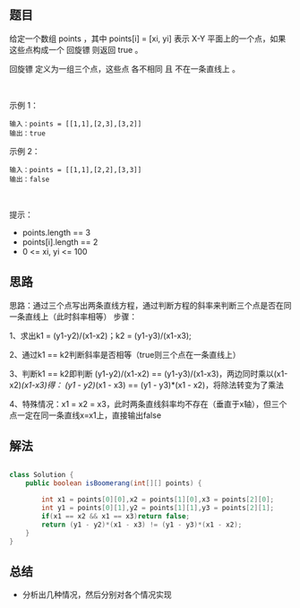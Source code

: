 
## 题目

给定一个数组 points ，其中 points[i] = [xi, yi] 表示 X-Y 平面上的一个点，如果这些点构成一个 回旋镖 则返回 true 。

回旋镖 定义为一组三个点，这些点 各不相同 且 不在一条直线上 。

 

示例 1：

    输入：points = [[1,1],[2,3],[3,2]]
    输出：true
示例 2：

    输入：points = [[1,1],[2,2],[3,3]]
    输出：false
 

提示：

- points.length == 3
- points[i].length == 2
- 0 <= xi, yi <= 100


## 思路

思路：通过三个点写出两条直线方程，通过判断方程的斜率来判断三个点是否在同一条直线上（此时斜率相等） 步骤：

1、求出k1 = (y1-y2)/(x1-x2)；k2 = (y1-y3)/(x1-x3);

2、通过k1 == k2判断斜率是否相等（true则三个点在一条直线上）

3、判断k1 == k2即判断 (y1-y2)/(x1-x2) == (y1-y3)/(x1-x3)，两边同时乘以(x1-x2)*(x1-x3)得： (y1 - y2)*(x1 - x3) == (y1 - y3)*(x1 - x2)，将除法转变为了乘法

4、特殊情况：x1 = x2 = x3，此时两条直线斜率均不存在（垂直于x轴），但三个点一定在同一条直线x=x1上，直接输出false



## 解法
```java

class Solution {
    public boolean isBoomerang(int[][] points) {

        int x1 = points[0][0],x2 = points[1][0],x3 = points[2][0];
        int y1 = points[0][1],y2 = points[1][1],y3 = points[2][1];
        if(x1 == x2 && x1 == x3)return false;
        return (y1 - y2)*(x1 - x3) != (y1 - y3)*(x1 - x2);
    }
}
```

## 总结

- 分析出几种情况，然后分别对各个情况实现 
